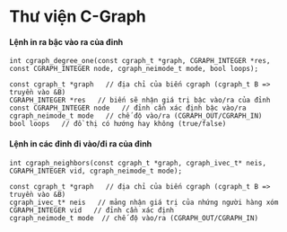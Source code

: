 # Thư viện C-Graph

#### Lệnh in ra bậc vào ra của đỉnh
`int cgraph_degree_one(const cgraph_t *graph,
                      CGRAPH_INTEGER *res,
                      const CGRAPH_INTEGER node,
                      cgraph_neimode_t mode,
                      bool loops);`
```
const cgraph_t *graph   // địa chỉ của biến cgraph (cgraph_t B => truyền vào &B)
CGRAPH_INTEGER *res   // biến sẽ nhận giá trị bậc vào/ra của đỉnh
const CGRAPH_INTEGER node   // đỉnh cần xác định bậc vào/ra
cgraph_neimode_t mode   // chế độ vào/ra (CGRAPH_OUT/CGRAPH_IN)
bool loops   // đồ thị có hướng hay không (true/false)
```

#### Lệnh in các đỉnh đi vào/đi ra của đỉnh
`int cgraph_neighbors(const cgraph_t *graph,
                     cgraph_ivec_t* neis,
                     CGRAPH_INTEGER vid,
                     cgraph_neimode_t mode);`
```
const cgraph_t *graph   // địa chỉ của biến cgraph (cgraph_t B => truyền vào &B)
cgraph_ivec_t* neis   // mảng nhận giá trị của nhứng người hàng xóm
CGRAPH_INTEGER vid   // đỉnh cần xác định
cgraph_neimode_t mode  // chế độ vào/ra (CGRAPH_OUT/CGRAPH_IN)
```
